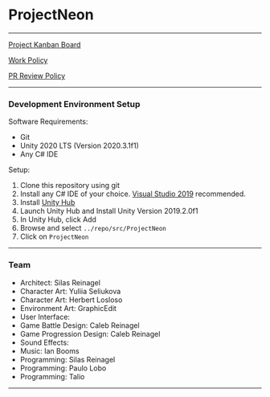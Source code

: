 # ProjectNeon

----

[Project Kanban Board](https://zube.io/enigmadragons/projectneon/w/neon-all/kanban)

[Work Policy](https://www.enigmadragons.com/policy)

[PR Review Policy](./guides/pr-review-policy.md)

----

### Development Environment Setup

Software Requirements:
- Git
- Unity 2020 LTS (Version 2020.3.1f1)
- Any C# IDE

Setup:
1. Clone this repository using git
2. Install any C# IDE of your choice. [Visual Studio 2019](https://visualstudio.microsoft.com/thank-you-downloading-visual-studio/?sku=Community&rel=16) recommended.
3. Install [Unity Hub](https://unity3d.com/get-unity/download)
4. Launch Unity Hub and Install Unity Version 2019.2.0f1
5. In Unity Hub, click Add
6. Browse and select `../repo/src/ProjectNeon`
7. Click on `ProjectNeon`

----

### Team

- Architect: Silas Reinagel
- Character Art: Yuliia Seliukova
- Character Art: Herbert Losloso
- Environment Art: GraphicEdit
- User Interface:
- Game Battle Design: Caleb Reinagel
- Game Progression Design: Caleb Reinagel
- Sound Effects:
- Music: Ian Booms
- Programming: Silas Reinagel
- Programming: Paulo Lobo
- Programming: Talio

----
